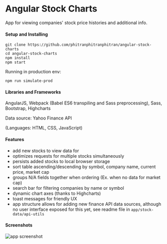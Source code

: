 # Angular Stock Charts

App for viewing companies' stock price histories and additional info.

#### Setup and Installing

```
git clone https://github.com/phitranphitranphitran/angular-stock-charts
cd angular-stock-charts
npm install
npm start
```

Running in production env:
```
npm run simulate-prod
```

#### Libraries and Frameworks

AngularJS, Webpack (Babel ES6 transpiling and Sass preprocessing), Sass, Bootstrap, Highcharts

Data source: Yahoo Finance API

(Languages: HTML, CSS, JavaScript)

#### Features

- add new stocks to view data for
- optimizes requests for multiple stocks simultaneously
- persists added stocks to local browser storage
- sort table ascending/descending by symbol, company name, current price, market cap
- groups N/A fields together when ordering (Ex. when no data for market cap)
- search bar for filtering companies by name or symbol
- dynamic chart axes (thanks to Highcharts)
- toast messages for friendly UX
- app structure allows for adding new finance API data sources, although no user interface exposed for this yet, see readme file in `app/stock-data/api-utils`

#### Screenshots

![app screenshot](http://i.imgur.com/GwTXTCi.png)
